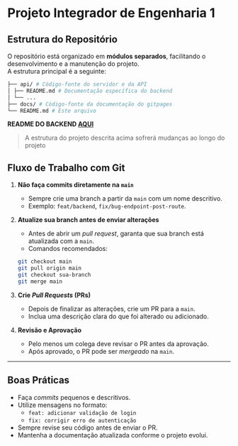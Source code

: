 # Projeto Integrador de Engenharia 1

## Estrutura do Repositório

O repositório está organizado em **módulos separados**, facilitando o desenvolvimento e a manutenção do projeto.  
A estrutura principal é a seguinte:

```bash
├── api/ # Código-fonte do servidor e da API
│ ├── README.md # Documentação específica do backend
│ └── ...
├── docs/ # Código-fonte da documentação do gitpages
└── README.md # Este arquivo
```

**README DO BACKEND [AQUI](https://github.com/fcte-pi1/2025.2_PI1_Grupo01_Ajax_Hilmer/blob/main/api/README.md)**

> A estrutura do projeto descrita acima sofrerá mudanças ao longo do projeto

## Fluxo de Trabalho com Git

1. **Não faça commits diretamente na `main`**  
   - Sempre crie uma branch a partir da `main` com um nome descritivo.  
   - Exemplo: `feat/backend`, `fix/bug-endpoint-post-route`.

2. **Atualize sua branch antes de enviar alterações**  
   - Antes de abrir um *pull request*, garanta que sua branch está atualizada com a `main`.  
   - Comandos recomendados:

   ```bash
   git checkout main
   git pull origin main
   git checkout sua-branch
   git merge main
   ```

3. **Crie *Pull Requests* (PRs)**  
   - Depois de finalizar as alterações, crie um PR para a `main`.  
   - Inclua uma descrição clara do que foi alterado ou adicionado.

4. **Revisão e Aprovação**  
   - Pelo menos um colega deve revisar o PR antes da aprovação.  
   - Após aprovado, o PR pode ser *mergeado* na `main`.

---

## Boas Práticas

- Faça *commits* pequenos e descritivos.  
- Utilize mensagens no formato:  
  - `feat: adicionar validação de login`
  - `fix: corrigir erro de autenticação`
- Sempre revise seu código antes de enviar o PR.  
- Mantenha a documentação atualizada conforme o projeto evolui.
